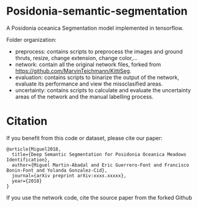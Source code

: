 # Posidonia-semantic-segmentation

A Posidonia oceanica Segmentation model implemented in tensorflow.

Folder organization:

* preprocess: contains scripts to preprocess the images and ground thruts, resize, change extension, change color,...
* network: contain all the original network files, forked from https://github.com/MarvinTeichmann/KittiSeg.
* evaluation: contains scripts to binarize the output of the network, evaluate its performance and view the missclasified areas.
* uncertainty: contains scripts to calculate and evaluate the uncertainty areas of the network and the manual labelling process.

# Citation

If you benefit from this code or dataset, please cite our paper:

```
@article{Miguel2018,
  title={Deep Semantic Segmentation for Posidonia Oceanica Meadows Identification},
  author={Miguel Martin-Abadal and Eric Guerrero-Font and Francisco Bonin-Font and Yolanda Gonzalez-Cid},
  journal={arXiv preprint arXiv:xxxx.xxxxx},
  year={2018}
}
```
If you use the network code, cite the source paper from the forked Github
